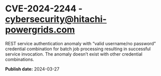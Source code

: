 # CVE-2024-2244 - cybersecurity@hitachi-powergrids.com

REST service authentication anomaly with “valid username/no password” credential combination for batch job processing resulting in successful service invocation. The anomaly doesn’t exist with other credential combinations.

**Publish date:** 2024-03-27
